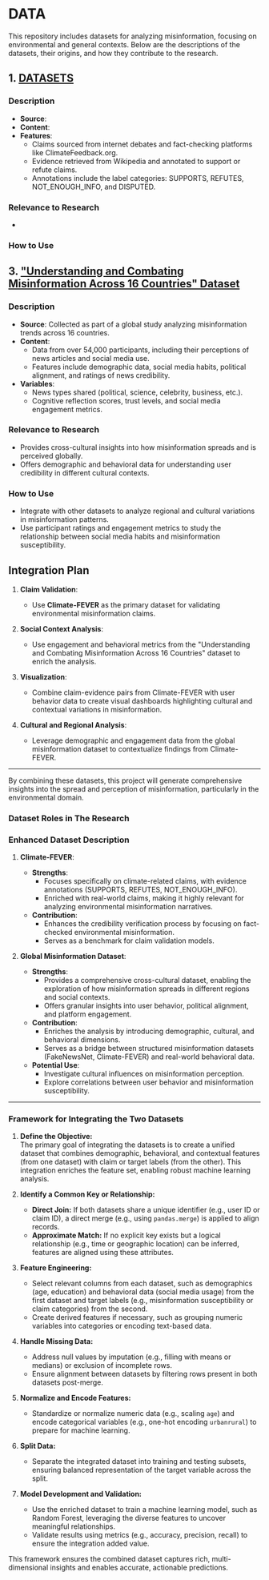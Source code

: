 # DATA

This repository includes datasets for analyzing misinformation, focusing on environmental and general contexts. Below are the descriptions of the datasets, their origins, and how they contribute to the research.

## **1. [DATASETS](GSE******)**
### **Description**
- **Source**: 
- **Content**: 
- **Features**:
  - Claims sourced from internet debates and fact-checking platforms like ClimateFeedback.org.
  - Evidence retrieved from Wikipedia and annotated to support or refute claims.
  - Annotations include the label categories: SUPPORTS, REFUTES, NOT_ENOUGH_INFO, and DISPUTED.
  
### **Relevance to Research**
- 
### **How to Use**


## **3. ["Understanding and Combating Misinformation Across 16 Countries" Dataset](Main.csv)**
### **Description**
- **Source**: Collected as part of a global study analyzing misinformation trends across 16 countries.
- **Content**:
  - Data from over 54,000 participants, including their perceptions of news articles and social media use.
  - Features include demographic data, social media habits, political alignment, and ratings of news credibility.
- **Variables**:
  - News types shared (political, science, celebrity, business, etc.).
  - Cognitive reflection scores, trust levels, and social media engagement metrics.

### **Relevance to Research**
- Provides cross-cultural insights into how misinformation spreads and is perceived globally.
- Offers demographic and behavioral data for understanding user credibility in different cultural contexts.
  
### **How to Use**
- Integrate with other datasets to analyze regional and cultural variations in misinformation patterns.
- Use participant ratings and engagement metrics to study the relationship between social media habits and misinformation susceptibility.


## **Integration Plan**
1. **Claim Validation**:
   - Use **Climate-FEVER** as the primary dataset for validating environmental misinformation claims.

2. **Social Context Analysis**:
   - Use engagement and behavioral metrics from the "Understanding and Combating Misinformation Across 16 Countries" dataset to enrich the analysis.

3. **Visualization**:
   - Combine claim-evidence pairs from Climate-FEVER with user behavior data to create visual dashboards highlighting cultural and contextual variations in misinformation.

4. **Cultural and Regional Analysis**:
   - Leverage demographic and engagement data from the global misinformation dataset to contextualize findings from Climate-FEVER.

---
By combining these datasets, this project will generate comprehensive insights into the spread and perception of misinformation, particularly in the environmental domain.

### **Dataset Roles in The Research**

### **Enhanced Dataset Description**

1. **Climate-FEVER**:
   - **Strengths**:
     - Focuses specifically on climate-related claims, with evidence annotations (SUPPORTS, REFUTES, NOT_ENOUGH_INFO).
     - Enriched with real-world claims, making it highly relevant for analyzing environmental misinformation narratives.
   - **Contribution**:
     - Enhances the credibility verification process by focusing on fact-checked environmental misinformation.
     - Serves as a benchmark for claim validation models.

2. **Global Misinformation Dataset**:
   - **Strengths**:
     - Provides a comprehensive cross-cultural dataset, enabling the exploration of how misinformation spreads in different regions and social contexts.
     - Offers granular insights into user behavior, political alignment, and platform engagement.
   - **Contribution**:
     - Enriches the analysis by introducing demographic, cultural, and behavioral dimensions.
     - Serves as a bridge between structured misinformation datasets (FakeNewsNet, Climate-FEVER) and real-world behavioral data.
   - **Potential Use**:
     - Investigate cultural influences on misinformation perception.
     - Explore correlations between user behavior and misinformation susceptibility.

---

### **Framework for Integrating the Two Datasets**

1. **Define the Objective:**  
   The primary goal of integrating the datasets is to create a unified dataset that combines demographic, behavioral, and contextual features (from one dataset) with claim or target labels (from the other). This integration enriches the feature set, enabling robust machine learning analysis.

2. **Identify a Common Key or Relationship:**  
   - **Direct Join:** If both datasets share a unique identifier (e.g., user ID or claim ID), a direct merge (e.g., using `pandas.merge`) is applied to align records.
   - **Approximate Match:** If no explicit key exists but a logical relationship (e.g., time or geographic location) can be inferred, features are aligned using these attributes.

3. **Feature Engineering:**  
   - Select relevant columns from each dataset, such as demographics (age, education) and behavioral data (social media usage) from the first dataset and target labels (e.g., misinformation susceptibility or claim categories) from the second.
   - Create derived features if necessary, such as grouping numeric variables into categories or encoding text-based data.

4. **Handle Missing Data:**  
   - Address null values by imputation (e.g., filling with means or medians) or exclusion of incomplete rows.
   - Ensure alignment between datasets by filtering rows present in both datasets post-merge.

5. **Normalize and Encode Features:**  
   - Standardize or normalize numeric data (e.g., scaling `age`) and encode categorical variables (e.g., one-hot encoding `urbanrural`) to prepare for machine learning.

6. **Split Data:**  
   - Separate the integrated dataset into training and testing subsets, ensuring balanced representation of the target variable across the split.

7. **Model Development and Validation:**  
   - Use the enriched dataset to train a machine learning model, such as Random Forest, leveraging the diverse features to uncover meaningful relationships.
   - Validate results using metrics (e.g., accuracy, precision, recall) to ensure the integration added value.

This framework ensures the combined dataset captures rich, multi-dimensional insights and enables accurate, actionable predictions.

